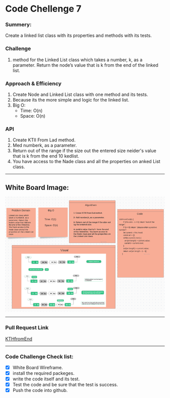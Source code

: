 # Code Chellenge 7

### Summery:

Create a linked list class with its properties and methods with its tests.


### Challenge 

1. method for the Linked List class which takes a number, k, as a parameter. Return the node’s value that is k from the end of the linked list. 

### Approach & Efficiency
1. Create Node and Linked List class with one method and its tests.
2. Because its the more simple and logic for the linked list.
3. Big O: 
   - Time: O(n)
   - Space: O(n)


### API

1. Create KTII From Lad method.
2. Med numberk, as a parameter.  
3. Return out of the range if the size out the entered size neider's value that is k from the end 10 kedlist.  
4. You have access to the Nade class and all the properties on anked List class. 
***********************************************************************************************


## White Board Image:

![Whiteboard Image for Code Challenge 7](https://github.com/HaneenKh88/data-structures-and-algorithms/blob/main/code-challenges/401-CodeChellenges/assests/whiteboard8.png)



***********************************************************************************************
### Pull Request Link

[KTHfromEnd](https://github.com/HaneenKh88/data-structures-and-algorithms/pull/25)

***********************************************************************************************

### Code Challenge Check list:

- [x] White Board Wireframe.
- [x] install the required packeges.
- [x] write the code itself and its test.
- [x] Test the code and be sure that the test is success.
- [x] Push the code into github.
